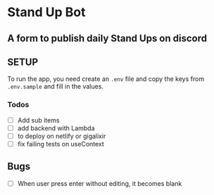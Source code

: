 # Stand Up Bot

## A form to publish daily Stand Ups on discord

## SETUP

To run the app, you need create an `.env` file and copy the keys from `.env.sample` and fill in the values.

### Todos

- [ ] Add sub items
- [ ] add backend with Lambda
- [ ] to deploy on netlify or gigalixir
- [ ] fix failing tests on useContext

## Bugs

- [ ] When user press enter without editing, it becomes blank
